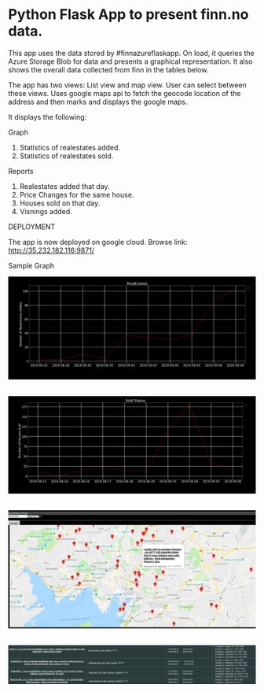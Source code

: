 # Python Flask App to present finn.no data.

This app uses the data stored by #finnazureflaskapp. On load, it queries the Azure Storage Blob for data and presents a 
graphical representation. It also shows the overall data collected from finn in the tables below. 

The app has two views: List view and map view. User can select between these views. Uses google maps api to fetch the geocode location of the address and then marks and displays the google maps.

It displays the following:

Graph
1. Statistics of realestates added.
2. Statistics of realestates sold.

Reports
1. Realestates added that day.
2. Price Changes for the same house.
3. Houses sold on that day.
4. Visnings added.

DEPLOYMENT

The app is now deployed on google cloud.
Browse link: http://35.232.182.116:9871/


Sample Graph

![alt text](https://github.com/Soumya117/finnDisplay/blob/master/Selection_140.png) <br /><br />



![alt text](https://github.com/Soumya117/finnDisplay/blob/master/Selection_141.png) <br /><br />



![alt text](https://github.com/Soumya117/finnDisplay/blob/master/Selection_142.png) <br /><br />



![alt text](https://github.com/Soumya117/finnDisplay/blob/master/Selection_143.png) <br /><br />




<br />
